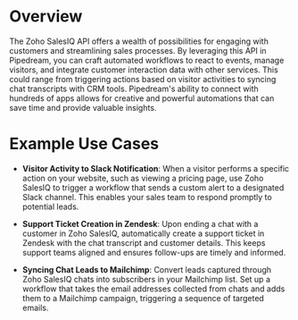 # Overview

The Zoho SalesIQ API offers a wealth of possibilities for engaging with customers and streamlining sales processes. By leveraging this API in Pipedream, you can craft automated workflows to react to events, manage visitors, and integrate customer interaction data with other services. This could range from triggering actions based on visitor activities to syncing chat transcripts with CRM tools. Pipedream's ability to connect with hundreds of apps allows for creative and powerful automations that can save time and provide valuable insights.

# Example Use Cases

- **Visitor Activity to Slack Notification**: When a visitor performs a specific action on your website, such as viewing a pricing page, use Zoho SalesIQ to trigger a workflow that sends a custom alert to a designated Slack channel. This enables your sales team to respond promptly to potential leads.

- **Support Ticket Creation in Zendesk**: Upon ending a chat with a customer in Zoho SalesIQ, automatically create a support ticket in Zendesk with the chat transcript and customer details. This keeps support teams aligned and ensures follow-ups are timely and informed.

- **Syncing Chat Leads to Mailchimp**: Convert leads captured through Zoho SalesIQ chats into subscribers in your Mailchimp list. Set up a workflow that takes the email addresses collected from chats and adds them to a Mailchimp campaign, triggering a sequence of targeted emails.
